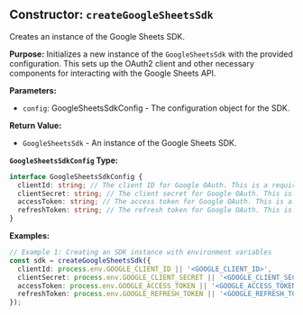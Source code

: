 ## Constructor: `createGoogleSheetsSdk`

Creates an instance of the Google Sheets SDK.

**Purpose:**
Initializes a new instance of the `GoogleSheetsSdk` with the provided configuration. This sets up the OAuth2 client and other necessary components for interacting with the Google Sheets API.

**Parameters:**

- `config`: GoogleSheetsSdkConfig - The configuration object for the SDK.

**Return Value:**

- `GoogleSheetsSdk` - An instance of the Google Sheets SDK.

**`GoogleSheetsSdkConfig` Type:**

```typescript
interface GoogleSheetsSdkConfig {
  clientId: string; // The client ID for Google OAuth. This is a required field and should be a valid string.
  clientSecret: string; // The client secret for Google OAuth. This is a required field and should be a valid string.
  accessToken: string; // The access token for Google OAuth. This is a required field and should be a valid string.
  refreshToken: string; // The refresh token for Google OAuth. This is a required field and should be a valid string.
}
```

**Examples:**

```typescript
// Example 1: Creating an SDK instance with environment variables
const sdk = createGoogleSheetsSdk({
  clientId: process.env.GOOGLE_CLIENT_ID || '<GOOGLE_CLIENT_ID>',
  clientSecret: process.env.GOOGLE_CLIENT_SECRET || '<GOOGLE_CLIENT_SECRET>',
  accessToken: process.env.GOOGLE_ACCESS_TOKEN || '<GOOGLE_ACCESS_TOKEN>',
  refreshToken: process.env.GOOGLE_REFRESH_TOKEN || '<GOOGLE_REFRESH_TOKEN>',
});
```
